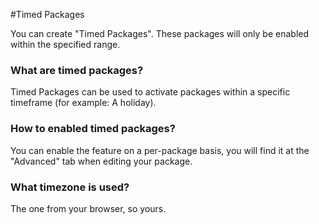 #Timed Packages

You can create "Timed Packages". These packages will only be enabled within the specified range.

### What are timed packages?

Timed Packages can be used to activate packages within a specific timeframe (for example: A holiday). 

### How to enabled timed packages?

You can enable the feature on a per-package basis, you will find it at the "Advanced" tab when editing your package.

### What timezone is used?

The one from your browser, so yours.
